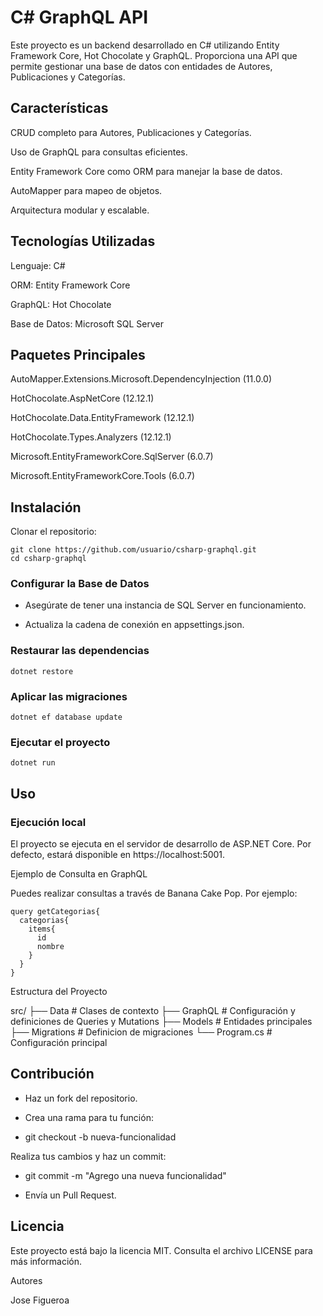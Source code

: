 ﻿# C# GraphQL API

Este proyecto es un backend desarrollado en C# utilizando Entity Framework Core, Hot Chocolate y GraphQL. Proporciona una API que permite gestionar una base de datos con entidades de Autores, Publicaciones y Categorías.

## Características

CRUD completo para Autores, Publicaciones y Categorías.

Uso de GraphQL para consultas eficientes.

Entity Framework Core como ORM para manejar la base de datos.

AutoMapper para mapeo de objetos.

Arquitectura modular y escalable.

## Tecnologías Utilizadas

Lenguaje: C#

ORM: Entity Framework Core

GraphQL: Hot Chocolate

Base de Datos: Microsoft SQL Server

## Paquetes Principales

AutoMapper.Extensions.Microsoft.DependencyInjection (11.0.0)

HotChocolate.AspNetCore (12.12.1)

HotChocolate.Data.EntityFramework (12.12.1)

HotChocolate.Types.Analyzers (12.12.1)

Microsoft.EntityFrameworkCore.SqlServer (6.0.7)

Microsoft.EntityFrameworkCore.Tools (6.0.7)

## Instalación

Clonar el repositorio:

```
git clone https://github.com/usuario/csharp-graphql.git
cd csharp-graphql
```

### Configurar la Base de Datos

- Asegúrate de tener una instancia de SQL Server en funcionamiento.

- Actualiza la cadena de conexión en appsettings.json.


### Restaurar las dependencias

```
dotnet restore
```


### Aplicar las migraciones

```
dotnet ef database update
```

### Ejecutar el proyecto

```
dotnet run
```


## Uso

### Ejecución local

El proyecto se ejecuta en el servidor de desarrollo de ASP.NET Core. Por defecto, estará disponible en https://localhost:5001.

Ejemplo de Consulta en GraphQL

Puedes realizar consultas a través de Banana Cake Pop. Por ejemplo:

```
query getCategorias{
  categorias{
    items{
      id
      nombre
    }
  }
}
```

Estructura del Proyecto

src/
├── Data                 # Clases de contexto
├── GraphQL              # Configuración y definiciones de Queries y Mutations
├── Models               # Entidades principales
├── Migrations           # Definicion de migraciones
└── Program.cs           # Configuración principal

## Contribución

- Haz un fork del repositorio.

- Crea una rama para tu función:

- git checkout -b nueva-funcionalidad

Realiza tus cambios y haz un commit:

- git commit -m "Agrego una nueva funcionalidad"

- Envía un Pull Request.

## Licencia

Este proyecto está bajo la licencia MIT. Consulta el archivo LICENSE para más información.

Autores

Jose Figueroa

